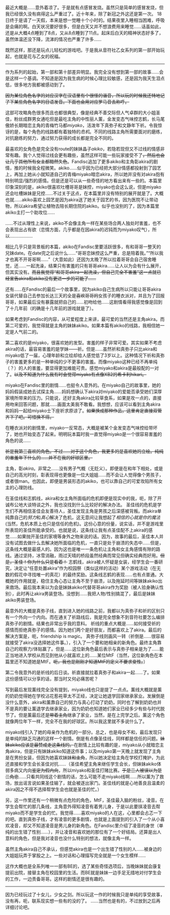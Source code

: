 最近大概是……意外着凉了。于是就有点感冒发烧。虽然只是简单的感冒发烧，但我已经很久没有病得这么严重过了。近十年来，除了新冠之外这还是第一次。
18日终于是请了一天假，本来是想一觉睡十个小时的。结果夜里入睡相当困难，呼吸是会痛的啊。白天状况要好很多，但是白天又并不想浪费用来睡觉……话虽如此，还是从大概4点睡到了8点，又从8点睡到了11点。起床后白天的精神状态好多了，虽然体温还没下降，流涕的情况也严重了许多……

既然这样，那还是玩点儿轻松的游戏吧。于是我从音符社乙女系列的第一部开始玩起，也就是花与乙女的祝福。

---

作为系列的起始，第一部和第十部差异明显。我完全没有想到第一部的故事……会是这样一个基调。不知道是因为我生病的时候心理比较敏感，还是因为我天生泪点低，很多地方我都被感动到了。

~~因为某位角色名字的对应汉字在汉语里有个很怪的谐音，所以玩的时候我还特地记了下某些角色名字的日语发音。下面也会用对应罗马音去称呼。~~

这部可攻略角色很多而且也都很典型，像是经典不善交际但人气卓群的大小姐圣佳，粉丝成群男女通吃但是最吃主角的中性丽人薰，金发变态气味控志鹤，长马尾傲娇长期暗恋主角的青梅竹马都*miyako*，活泼年下真弥子和文静年下祈。令我惊讶的是，每个角色的线路都有着独特的*危机*。不同的线路主角所需要面对的磨练，对抗磨练的努力，通过努力获得的成长都是完全不同的。

最喜欢的女角色是完全没有route的妹妹晶子*akiko*，若隐若现但又不过线的情感非常有趣。我个人觉得过线会更有趣些，虽然这样可能一些玩家接受不了~~，然后也会让几乎其他所有女主都黯然失色~~。Fandisc追加了更多akiko和主角彰akira的剧情，推的时候我全程微笑。akiko……似乎因为已经把大部分情感都投射到了园艺上，再加上她从小就知道自己的青梅miyako暗恋akira，所以她并没有对akira抱有特别明显/强烈的感情。但是还是可以从一些奇怪的地方看出来有一些的。本篇里印象深刻的是，akiko很喜欢吐槽哥哥是妹控，miyako也会这么说，但是miyako还会吐槽妹妹是兄控……不过关于这点，在本篇里并没有特别的展开就是了。大概也就……akiko喜欢上园艺是因为akira送了她关于园艺的书，因为医院不让带动物，所以akira希望让植物去陪长期住院的akiko。似乎也没别的了，因为本篇里akiko主打一个助攻位……

……不过从理性上来说，akiko不会像主角一样在某些场合两人独处时害羞，也不会表现出占有欲（恋情方面，几乎都是在因akira的迟钝而为miyako叹气），所以………………

相比几乎只是背景板的本篇，akiko在Fandisc里要活跃很多，有和哥哥一整天的兄妹date。在date完之后说什么……“哥哥恋妹控这么严重，总是陪着我。”“所以我才也离不开哥哥啊……”（大意如此）还因为太晚了所以拉着哥哥会自己宿舍睡觉，还……一起洗澡，结果只有害羞的只有哥哥akira……让人以为会有什么展开，但其实没有。~~而且我觉得“和哥哥akira一起洗澡，但自己完全不害羞”这一点就已经宣告akira和akiko没有更进一步的可能了……~~

还有……在Fandisc的最后一个故事里，因为akiko自己生病所以只能让哥哥akira女装代替自己去参加长达三天的全是~~喜欢哥哥的~~女孩子的睡衣派对，并且为了回报哥哥，如果最后没有暴露就把自己的……初吻给他……这剧情看得我感觉像是回到了十几年前（的确是十几年前的游戏就是了）。

如果考虑到Fandisc的内容，从可爱程度上来讲，最可爱的当然还是主角akira。而第二可爱的，我觉得就是主角的妹妹akiko。如果本篇有akiko的线路，我相信她一定是人气前二的。

第二喜欢的是miyako，很喜欢她的发型。害羞的样子非常可爱。其实如果不考虑akira的话，最容易害羞的是学妹——祈。但是……虽然祈和真弥子只比akira和miyako低了一届，心理年龄和立绘却给人感觉低了3岁以上。这种情况下祈和真弥子的害羞更多的是一种单纯的少不更事的害羞。而像miyako这种已经不再单纯（？）的人的害羞，要显得更加难能可贵。感觉miyako和akira是最般配的一对了。~~以及不知道为什么我有时会觉得miyako有点像XB2的希卡利hikari。~~

miyako在Fandisc里的剧情……也挺令人意外的。在miyako自己的故事里，她的妈妈假装成她去试探主角……妈妈想确认下akira对miyako的爱能否承受她们深厚家境所带来的压力。只能说，还好主角akira比较草食系，如果是攻一点的，直接用吻来回答问题，那就……画面太美我不敢看。我想想，应该可以看到主角akira和妈妈一起给miyako士下座祈求原谅了。~~如果换成那种作品，这里肯定直接双管齐下了吧。可惜换不得。~~

在睡衣派对的剧情里，miyako一反常态，大概是被某个金发变态气味控给带坏了，她也开始变态了起来。明明玩本篇时我一直觉得miyako是一个很容易害羞的角色的说……

~~祈是我第三喜欢的角色。不过……对于这个角色，我更多的是喜欢她的立绘。纯纯的害羞年下什么的……并不在我的好球区里。~~

主角，彰*akira*。非常之……没有男子气概（无贬义）。即便是在和年下相处，或是自己的高光时刻，彰表现得也更像是一位大姐姐……而不会让人觉得像个男孩子，或者很man。也因此，即便是男装形态的akiko，也可以靠自己的可爱攻陷所有女主的心理防线。

在圣佳线和志鹤线，akira和女主角所面临的危机即便是现实中的我，呃，除了开诚布公地大谈特谈之外，我也没找到什么比较好的解决办法。
圣佳线的危机是学生们不再相信圣佳会友善待人，圣佳发现主角是男孩之后深感被背叛。而akira单纯靠自己的*努力*和*真心*解决了危机，这无意间让我想起了*相信的心就是你的魔法*(当然，危机本质上也只是信任的危机)。这份心意的份量，说实话，并不是游戏里所表现的圣佳所能承受的。也就是说，这条线让我有点圣佳配不上akira的感觉……如果抛开圣佳的家境等身外之物来说的话。因为，故事的最后，圣佳本人并没有试图去做什么去解决她所面临的危机，一直只是处于崩溃的失态中……但是，这条线大概是最感人的。因为这也是唯一一条危机让主角和女主角感情有隙的路线。通过坚持，冰雪消融，雨过天晴的桥段虽然经典而常见但确实经典而好用。~~但是，圣佳！你为什么只是看着！~~
志鹤线，akira被人怀疑是女装，经学生会一番研究，决定让“任意处置akira”作为校园祭（类似这样的活动）某个游戏活动（在无数的假花中寻找唯一的真花）的最终奖励。这条线志鹤的表现……也有点普通。大概她的作用就是，稳住主角心态让主角不至于崩溃，以及拖延时间等妹妹akiko出来救场。最后我本来以为会是妹妹akiko代替哥哥akira作为奖励（被人验身确认性别），此时再让akira男装登场。没想到……我把人物/性别搞混了，最后是妹妹akiko男装登场。

最意外的大概是真弥子线，直到进入她的线路之前，我都以为真弥子和祈的区别只有一个外向一个内向。而在通关了祈路线后，我是完全想象不到音符社要怎么编排真弥子的剧情。结果也非常出乎我的意料。
祈线的重点大概是……如何接受祈的感情而拒绝真弥子的感情。因为她们两个是好朋友，而都喜欢上了akira。最后的解决方案是，呃，friendship is magic。
真弥子线则画风一转（祈倒是……很容易就接受了akira没选择她这件事。），引入了一个要和她相亲的新角色。最终主角靠自己的观察力/体贴赢了。但是……这位新角色最后表示与真弥子相亲是为了……能正当地进入学校从而见到他从小就喜欢上的……某位MtF（当然，这位新角色在本篇里还不知道她是MtF。~~呃，我也是刚刚才知道MtF的定义不要求变性。~~）

第二令我意外的是祈线的后日谈。祈直接就拉着真弥子和akira一起……了。如果这份感情可以分享的话，那当时又何必痛苦呢？

写到最后发现薰线完全没有提到，miyako线也只是提了一点点。薰线大概就是薰的奶奶觉得她在学校沾花惹~~花~~草太不正经，决定让她退学回家继承家业。发展倒是没什么意外，akira和薰靠自己的努力与真心打动了奶奶，同时也了解到奶奶也并不是真的要让薰退学去继承家业，因为奶奶也知道她们家业已经多少有些与时代脱节了。但是薰最后还是~~带着主角~~继承了家业，当然，是在上完学之后。薰这个角色就像两位年下一样，完全不在我的好球区。所以我这里就不多说什么了。

miyako线引入了她的母亲作为危机的一部分。总之，也是母女不和，最后发现只是单纯的缺乏沟通的这样一个剧情。倒是有点像圣佳线，同样都是信任的问题。~~妹妹akiko应该是最赞成走这条线的。~~在剧情上比较有趣的是，miyako从小就暗恋主角akira，但是只有妹妹akiko知道这件事；以及miyako第一天晚上就发现了主角是在男扮女装，但因为她喜欢妹妹~~和主角~~，所以她决定给主角在学校打掩护，为此还直接和学生会长圣佳对抗……（圣佳希望主角来继任学生会长，但妹妹akiko体弱多病又内向~~鉴定为假内向~~，所以miyako和圣佳打赌比赛。~~于是三人被误以为是三角恋~~……只看共同线这个剧情的话，怎么可能不走miyako线啊……所以薰为了救场，放出谣言说如果圣佳输了，就会被逐出家门。圣佳线的就是心地善良且温柔的akira因之不得不选择帮学生会也就是圣佳的忙。）

另，这一作里还有一个稍微有点危险的角色，MtF，圣佳最入脑的粉丝，凌音。在学生会帮忙的那几条线，主角意外得知凌音有着男儿身，于是以此要挟凌音去帮miyako而不是学生会的忙。我觉得……喜欢miyako的人在这，心里都会忐忑一下的吧。直到真弥子线，才有凌音的更多剧情，也就是上面提到的引入了一个从小喜欢凌音，却又不知道凌音是男儿身的新角色。在Fandisc里介绍了凌音的身世（单纯的出生错了性别……），并让凌音和喜欢她的那位有了一个好结局。还算是出人意料的角色，但是我对凌音也没什么特别的想法，就像主角一样。

虽然主角akira自己不承认，但感觉akira也是一个出生错了性别的人……被身边的大姐姐玩弄于掌股之上。一些对话和心理描写完全就是一个女生模样……

这作大概也是全系列唯一一部有BE的，选了某些奇怪选项后，当晚妹妹就会康复提前出院，接替主角在校园里的生活。而BE就是妹妹一边手足无措地对付学生会的工作，一边责备哥哥。这样的剧情还是很有趣的。

---

因为已经玩过了十女儿，少女之剑。所以玩这一作的时候我只是单纯的享受故事，没有再，呃，联系现实想一些有的没的了。
……当然也是有的，不过放到之后再详细讨论吧。